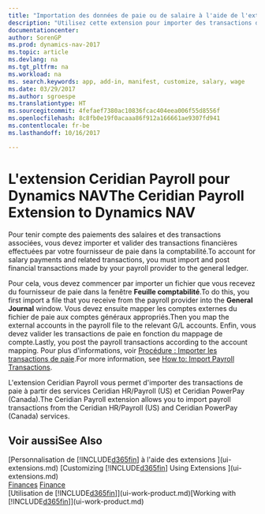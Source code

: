 ```yaml
---
title: "Importation des données de paie ou de salaire à l'aide de l'extension Ceridian Payroll"
description: "Utilisez cette extension pour importer des transactions de paie à partir des services Ceridian HR/Payroll (US) et Ceridian PowerPay (Canada)."
documentationcenter: 
author: SorenGP
ms.prod: dynamics-nav-2017
ms.topic: article
ms.devlang: na
ms.tgt_pltfrm: na
ms.workload: na
ms. search.keywords: app, add-in, manifest, customize, salary, wage
ms.date: 03/29/2017
ms.author: sgroespe
ms.translationtype: HT
ms.sourcegitcommit: 4fefaef7380ac10836fcac404eea006f55d8556f
ms.openlocfilehash: 8c8fb0e19f0acaaa86f912a166661ae9307fd941
ms.contentlocale: fr-be
ms.lasthandoff: 10/16/2017

---
```

# <a name="the-ceridian-payroll-extension-to-dynamics-nav"></a><span data-ttu-id="ec081-103">L'extension Ceridian Payroll pour Dynamics NAV</span><span class="sxs-lookup"><span data-stu-id="ec081-103">The Ceridian Payroll Extension to Dynamics NAV</span></span>
<span data-ttu-id="ec081-104">Pour tenir compte des paiements des salaires et des transactions associées, vous devez importer et valider des transactions financières effectuées par votre fournisseur de paie dans la comptabilité.</span><span class="sxs-lookup"><span data-stu-id="ec081-104">To account for salary payments and related transactions, you must import and post financial transactions made by your payroll provider to the general ledger.</span></span>

<span data-ttu-id="ec081-105">Pour cela, vous devez commencer par importer un fichier que vous recevez du fournisseur de paie dans la fenêtre **Feuille comptabilité**.</span><span class="sxs-lookup"><span data-stu-id="ec081-105">To do this, you first import a file that you receive from the payroll provider into the **General Journal** window.</span></span> <span data-ttu-id="ec081-106">Vous devez ensuite mapper les comptes externes du fichier de paie aux comptes généraux appropriés.</span><span class="sxs-lookup"><span data-stu-id="ec081-106">Then you map the external accounts in the payroll file to the relevant G/L accounts.</span></span> <span data-ttu-id="ec081-107">Enfin, vous devez valider les transactions de paie en fonction du mappage de compte.</span><span class="sxs-lookup"><span data-stu-id="ec081-107">Lastly, you post the payroll transactions according to the account mapping.</span></span> <span data-ttu-id="ec081-108">Pour plus d'informations, voir [Procédure : Importer les transactions de paie](finance-how-import-payroll-transactions.md).</span><span class="sxs-lookup"><span data-stu-id="ec081-108">For more information, see [How to: Import Payroll Transactions](finance-how-import-payroll-transactions.md).</span></span>

<span data-ttu-id="ec081-109">L'extension Ceridian Payroll vous permet d'importer des transactions de paie à partir des services Ceridian HR/Payroll (US) et Ceridian PowerPay (Canada).</span><span class="sxs-lookup"><span data-stu-id="ec081-109">The Ceridian Payroll extension allows you to import payroll transactions from the Ceridian HR/Payroll (US) and Ceridian PowerPay (Canada) services.</span></span>

## <a name="see-also"></a><span data-ttu-id="ec081-110">Voir aussi</span><span class="sxs-lookup"><span data-stu-id="ec081-110">See Also</span></span>
<span data-ttu-id="ec081-111">[Personnalisation de [!INCLUDE[d365fin](includes/d365fin_md.md)] à l'aide des extensions ](ui-extensions.md)  </span><span class="sxs-lookup"><span data-stu-id="ec081-111">[Customizing [!INCLUDE[d365fin](includes/d365fin_md.md)] Using Extensions ](ui-extensions.md)  </span></span>  
<span data-ttu-id="ec081-112">[Finances](finance.md)  </span><span class="sxs-lookup"><span data-stu-id="ec081-112">[Finance](finance.md)  </span></span>  
<span data-ttu-id="ec081-113">[Utilisation de [!INCLUDE[d365fin](includes/d365fin_md.md)]](ui-work-product.md)</span><span class="sxs-lookup"><span data-stu-id="ec081-113">[Working with [!INCLUDE[d365fin](includes/d365fin_md.md)]](ui-work-product.md)</span></span>

